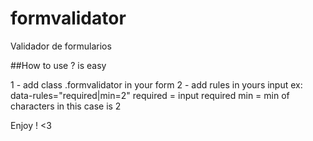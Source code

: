 # formvalidator
Validador de formularios

##How to use ? is easy

1 - add class .formvalidator in your form
2 - add rules in yours input
ex: data-rules="required|min=2"
required = input required
min = min of characters in this case is 2

Enjoy ! <3
